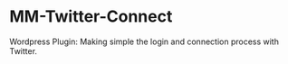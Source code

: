 # MM-Twitter-Connect
Wordpress Plugin: Making simple the login and connection process with Twitter.
